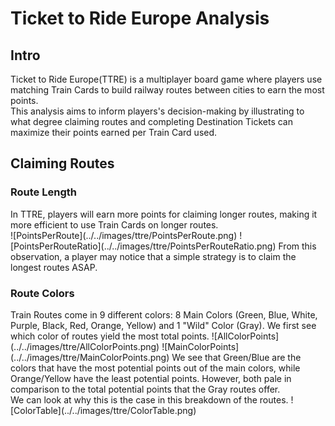 # Ticket to Ride Europe Analysis
<h2>Intro</h2>
Ticket to Ride Europe(TTRE) is a multiplayer board game where players use matching Train Cards to build railway routes between cities to earn the most points.</br>
This analysis aims to inform players's decision-making by illustrating to what degree claiming routes and completing Destination Tickets can maximize their points earned per Train Card used.

<h2>Claiming Routes</h2>
<h3>Route Length</h3>
In TTRE, players will earn more points for claiming longer routes, making it more efficient to use Train Cards on longer routes.</br>
![PointsPerRoute](../../images/ttre/PointsPerRoute.png)
![PointsPerRouteRatio](../../images/ttre/PointsPerRouteRatio.png)
From this observation, a player may notice that a simple strategy is to claim the longest routes ASAP.</br>
<h3>Route Colors</h3>
Train Routes come in 9 different colors: 8 Main Colors (Green, Blue, White, Purple, Black, Red, Orange, Yellow) and 1 "Wild" Color (Gray). We first see which color of routes yield the most total points.
![AllColorPoints](../../images/ttre/AllColorPoints.png)
![MainColorPoints](../../images/ttre/MainColorPoints.png)
We see that Green/Blue are the colors that have the most potential points out of the main colors, while Orange/Yellow have the least potential points. However, both pale in comparison to the total potential points that the Gray routes offer.</br>
We can  look at why this is the case in this breakdown of the routes.
![ColorTable](../../images/ttre/ColorTable.png)
